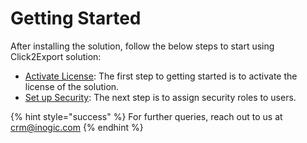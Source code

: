 # Getting Started

After installing the solution, follow the below steps to start using Click2Export solution:

* [Activate License](https://docs.inogic.com/click2export/getting-started/license-activation): The first step to getting started is to activate the license of the solution.
* [Set up Security](https://docs.inogic.com/click2export/getting-started/set-up-security): The next step is to assign security roles to users.

{% hint style="success" %}
For further queries, reach out to us at [crm@inogic.com](mailto:crm@inogic.com)
{% endhint %}

